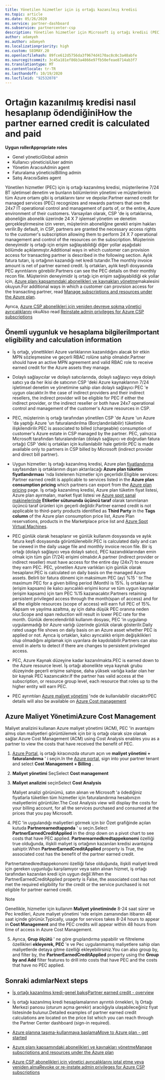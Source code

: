 ```yaml
---
title: Yönetilen hizmetler için iş ortağı kazanılmış kredisi
ms.topic: article
ms.date: 05/26/2020
ms.service: partner-dashboard
ms.subservice: partnercenter-csp
description: Yönetilen hizmetler için Microsoft iş ortağı kredisi (PEC) nasıl hesaplanacağını ve ödendiğini ve uygun şekilde nasıl emin olduğunuzu öğrenin.
author: adamyeh
ms.author: adamyeh
ms.localizationpriority: high
ms.custom: SEOMAY.20
ms.openlocfilehash: 89fce612d5756da3f9674d4170ac8c0c3a48abfe
ms.sourcegitcommit: 3c45a181ef86b3a4866e97fb50efeae8714ab3f7
ms.translationtype: MT
ms.contentlocale: tr-TR
ms.lasthandoff: 10/19/2020
ms.locfileid: "92532078"
---
```

# <a name="how-the-partner-earned-credit-is-calculated-and-paid"></a><span data-ttu-id="3faa4-103">Ortağın kazanılmış kredisi nasıl hesaplanıp ödendiğini</span><span class="sxs-lookup"><span data-stu-id="3faa4-103">How the partner earned credit is calculated and paid</span></span>

<span data-ttu-id="3faa4-104">**Uygun roller**</span><span class="sxs-lookup"><span data-stu-id="3faa4-104">**Appropriate roles**</span></span>

- <span data-ttu-id="3faa4-105">Genel yönetici</span><span class="sxs-lookup"><span data-stu-id="3faa4-105">Global admin</span></span>
- <span data-ttu-id="3faa4-106">Kullanıcı yöneticisi</span><span class="sxs-lookup"><span data-stu-id="3faa4-106">User admin</span></span>
- <span data-ttu-id="3faa4-107">Yönetim Aracısı</span><span class="sxs-lookup"><span data-stu-id="3faa4-107">Admin agent</span></span>
- <span data-ttu-id="3faa4-108">Faturalama yöneticisi</span><span class="sxs-lookup"><span data-stu-id="3faa4-108">Billing admin</span></span>
- <span data-ttu-id="3faa4-109">Satış Aracısı</span><span class="sxs-lookup"><span data-stu-id="3faa4-109">Sales agent</span></span>

<span data-ttu-id="3faa4-110">Yönetilen hizmetler (PEC) için iş ortağı kazanılmış kredisi, müşterilerine 7/24 BT işletimsel denetim ve bunların bölümlerinin yönetimi ve müşterilerinin tüm Azure ortamı gibi iş ortaklarını tanır ve depolar.</span><span class="sxs-lookup"><span data-stu-id="3faa4-110">Partner earned credit for managed services (PEC) recognizes and rewards partners that own the 24x7 IT operational control and management of parts of, or the entire, Azure environment of their customers.</span></span> <span data-ttu-id="3faa4-111">Varsayılan olarak, CSP 'de iş ortaklarına, aboneliğin abonelik üzerinde 24 X 7 işlemsel yönetim ve denetim gerçekleştirmesine izin veren, müşterinin aboneliğine gerekli erişim hakları verilir.</span><span class="sxs-lookup"><span data-stu-id="3faa4-111">By default, in CSP, partners are granted the necessary access rights to the customer's subscription allowing them to perform 24 X 7 operational management and control of the resources on the subscription.</span></span> <span data-ttu-id="3faa4-112">Müşterinin deneyimidir iş ortağı için erişim sağlayabildiği diğer yollar aşağıdaki bölümde açıklanmıştır.</span><span class="sxs-lookup"><span data-stu-id="3faa4-112">Additional ways in which customer can provision access for transacting partner is described in the following section.</span></span> <span data-ttu-id="3faa4-113">Aylık fatura tutarı, iş ortağının kazandığı net kredi tutarıdır.</span><span class="sxs-lookup"><span data-stu-id="3faa4-113">The monthly invoice amount is net of partner earned credit.</span></span> <span data-ttu-id="3faa4-114">İş ortakları, aylık keşfi dosyasında PEC ayrıntılarını görebilir.</span><span class="sxs-lookup"><span data-stu-id="3faa4-114">Partners can see the PEC details on their monthly recon file.</span></span> <span data-ttu-id="3faa4-115">Müşterinin deneyimidir iş ortağı için erişim sağlayabildiği ek yollar için, [Azure planı kapsamındaki abonelikleri ve kaynakları yönetme](azure-plan-manage.md)makalesini okuyun.</span><span class="sxs-lookup"><span data-stu-id="3faa4-115">For additional ways in which a customer can provision access for the transacting partner, read [Manage subscriptions and resources under the Azure plan](azure-plan-manage.md).</span></span>

<span data-ttu-id="3faa4-116">Ayrıca, [Azure CSP abonelikleri için yeniden devreye sokma yönetici ayrıcalıklarını](revoke-reinstate-csp.md) oku</span><span class="sxs-lookup"><span data-stu-id="3faa4-116">Also read [Reinstate admin privileges for Azure CSP subscriptions](revoke-reinstate-csp.md)</span></span>

## <a name="important-eligibility-and-calculation-information"></a><span data-ttu-id="3faa4-117">Önemli uygunluk ve hesaplama bilgileri</span><span class="sxs-lookup"><span data-stu-id="3faa4-117">Important eligibility and calculation information</span></span>

- <span data-ttu-id="3faa4-118">İş ortağı, yönettikleri Azure varlıklarının kazanıldığını alacak bir etkin MPN sözleşmesine ve geçerli RBAC rolüne sahip olmalıdır.</span><span class="sxs-lookup"><span data-stu-id="3faa4-118">Partner should have an active MPN agreement and valid RBAC role to receive earned credit for the Azure assets they manage.</span></span> 

- <span data-ttu-id="3faa4-119">Dolaylı sağlayıcılar ve dolaylı satıcılarında, dolaylı sağlayıcı veya dolaylı satıcı ya da her ikisi de satıcının CSP 'deki Azure kaynaklarının 7/24 işletimsel denetim ve yönetimine sahip olan dolaylı sağlayıcı PEC 'e uygun olacaktır.</span><span class="sxs-lookup"><span data-stu-id="3faa4-119">In the case of indirect providers and their indirect resellers, the indirect provider will be eligible for PEC if either the indirect provider, or the indirect reseller or both have 24x7 operational control and management of the customer's Azure resources in CSP.</span></span>

- <span data-ttu-id="3faa4-120">PEC, müşterinin iş ortağı tarafından yönetilen CSP 'de Azure 'un Azure 'da yaptığı Azure 'un faturalandırılma (Borçlandırılabilir) tüketimle ilişkilendirilir.</span><span class="sxs-lookup"><span data-stu-id="3faa4-120">PEC is associated to billed (chargeable) consumption of customer's Azure estate in CSP managed by the partner.</span></span> <span data-ttu-id="3faa4-121">PEC, yalnızca Microsoft tarafından faturalandırılan (dolaylı sağlayıcı ve doğrudan fatura ortağı) CSP 'deki iş ortakları için kullanılabilir hale getirilir.</span><span class="sxs-lookup"><span data-stu-id="3faa4-121">PEC is made available only to partners in CSP billed by Microsoft (indirect provider and direct bill partner).</span></span> 

- <span data-ttu-id="3faa4-122">Uygun hizmetler: Iş ortağı kazanılmış kredisi, Azure plan [fiyatlandırma](https://partner.microsoft.com/commerce/sales) sayfasından iş ortaklarının dışarı aktarılacağı **Azure plan tüketim fiyatlandırması** 'nda listelenen hizmetler için geçerlidir.</span><span class="sxs-lookup"><span data-stu-id="3faa4-122">Eligible services: Partner earned credit is applicable to services listed in the **Azure plan consumption pricing** which partners can export from the [Azure plan pricing](https://partner.microsoft.com/commerce/sales) page.</span></span> <span data-ttu-id="3faa4-123">İş ortağı kazanılmış kredisi, Azure plan tüketim fiyat listesi, Azure plan ayırmaları, market fiyat listesi ve [Azure spot sanal makinelerinde](https://partner.microsoft.com/resources/collection/azure-spot-in-csp#/) **Etiketler sütununda** **üçüncü taraf** olarak tanımlanan üçüncü taraf ürünleri için geçerli değildir.</span><span class="sxs-lookup"><span data-stu-id="3faa4-123">Partner earned credit is not applicable to third-party products identified as **Third Party** in the **Tags column** of the Azure plan consumption price list, Azure Plan reservations, products in the Marketplace price list and [Azure Spot Virtual Machines](https://partner.microsoft.com/resources/collection/azure-spot-in-csp#/).</span></span>

- <span data-ttu-id="3faa4-124">PEC günlük olarak hesaplanır ve günlük kullanım dosyasında ve aylık fatura keşfi dosyasında görüntülenebilir.</span><span class="sxs-lookup"><span data-stu-id="3faa4-124">PEC is calculated daily and can be viewed in the daily usage file and monthly invoice recon file.</span></span> <span data-ttu-id="3faa4-125">Bir iş ortağı (dolaylı sağlayıcı veya dolaylı satıcı), PEC kazanıdıklarından emin olmak için tüm gün (7/24) erişimi olmalıdır.</span><span class="sxs-lookup"><span data-stu-id="3faa4-125">A partner (indirect provider or indirect reseller) must have access for the entire day (24x7) to ensure they earn PEC.</span></span> <span data-ttu-id="3faa4-126">PEC, yönetilen Azure varlıkları için günlük olarak hesaplanır.</span><span class="sxs-lookup"><span data-stu-id="3faa4-126">PEC is calculated on daily basis on the managed Azure assets.</span></span> <span data-ttu-id="3faa4-127">Belirli bir fatura dönemi için maksimum PEC (ay) %15 ' tir.</span><span class="sxs-lookup"><span data-stu-id="3faa4-127">The maximum PEC for a given billing period (Month) is 15%.</span></span> <span data-ttu-id="3faa4-128">İş ortakları ay (erişim kapsamı) ile kalıcı ayrıcalıklı erişimi korur ve tüm uygun kaynaklar (erişim kapsamı) için tam PEC %15 kazanacaktır.</span><span class="sxs-lookup"><span data-stu-id="3faa4-128">Partners retaining persistent privileged access through the month(span of access) and for all the eligible resources (scope of access) will earn full PEC of 15%.</span></span> <span data-ttu-id="3faa4-129">Kapsam ve yayılma azaltma, ay için daha düşük PEC oranına neden olur.</span><span class="sxs-lookup"><span data-stu-id="3faa4-129">Scope and span reduction will result in lower PEC rate for the month.</span></span> <span data-ttu-id="3faa4-130">Günlük derecelendirildi kullanım dosyası, PEC 'in uygulanıp uygulanmadığı bir Azure varlığı üzerinde günlük olarak gösterilir.</span><span class="sxs-lookup"><span data-stu-id="3faa4-130">Daily rated usage file shows on daily basis on an Azure asset whether PEC is applied or not.</span></span> <span data-ttu-id="3faa4-131">Ayrıca iş ortakları, kalıcı ayrıcalıklı erişim değişiklikleri olup olmadığını algılamak için uyarılara de kaydolabilir.</span><span class="sxs-lookup"><span data-stu-id="3faa4-131">Partners can also enroll in alerts to detect if there are changes to persistent privileged access.</span></span>

- <span data-ttu-id="3faa4-132">PEC, Azure Kaynak düzeyine kadar kazanılmakta.</span><span class="sxs-lookup"><span data-stu-id="3faa4-132">PEC is earned down to the Azure resource level.</span></span> <span data-ttu-id="3faa4-133">İş ortağı abonelikte veya kaynak grubu düzeyinde geçerli erişime sahipse, daha yüksek varlığa kadar olan her bir kaynak PEC kazanıcaktır.</span><span class="sxs-lookup"><span data-stu-id="3faa4-133">If the partner has valid access at the subscription, or resource group level, each resource that roles up to the higher entity will earn PEC.</span></span>  

- <span data-ttu-id="3faa4-134">PEC ayrıntıları [Azure maliyet yönetimi](/azure/cost-management-billing/costs/get-started-partners) 'nde de kullanılabilir olacaktır</span><span class="sxs-lookup"><span data-stu-id="3faa4-134">PEC details will also be available on [Azure Cost management](/azure/cost-management-billing/costs/get-started-partners)</span></span>

## <a name="azure-cost-management"></a><span data-ttu-id="3faa4-135">Azure Maliyet Yönetimi</span><span class="sxs-lookup"><span data-stu-id="3faa4-135">Azure Cost Management</span></span>

<span data-ttu-id="3faa4-136">Maliyet analizini kullanan Azure maliyet yönetimi (ACM), PEC 'in avantajını almış olan maliyetleri görüntülemek için bir iş ortağı olarak size olanak sağlar.</span><span class="sxs-lookup"><span data-stu-id="3faa4-136">Azure Cost Management (ACM) using Cost Analysis enables you as a partner to view the costs that have received the benefit of PEC.</span></span>  

1. <span data-ttu-id="3faa4-137">[Azure Portal](https://portal.azure.com), iş ortağı kiracınızda oturum açın ve **maliyet yönetimi + faturalandırma** ' i seçin.</span><span class="sxs-lookup"><span data-stu-id="3faa4-137">In the [Azure portal](https://portal.azure.com), sign into your partner tenant and select **Cost Management + Billing** .</span></span>

2. <span data-ttu-id="3faa4-138">**Maliyet yönetimi** Seç</span><span class="sxs-lookup"><span data-stu-id="3faa4-138">Select **Cost management**</span></span>

3. <span data-ttu-id="3faa4-139">**Maliyet analizini** seçin</span><span class="sxs-lookup"><span data-stu-id="3faa4-139">Select **Cost Analysis**</span></span>

   <span data-ttu-id="3faa4-140">Maliyet analizi görünümü, satın alınan ve Microsoft 'a ödediğiniz fiyatlarla tüketilen tüm hizmetler için faturalandırma hesabınızın maliyetlerini görüntüler.</span><span class="sxs-lookup"><span data-stu-id="3faa4-140">The Cost Analysis view will display the costs for your billing account, for all the services purchased and consumed at the prices that you pay Microsoft.</span></span>

4. <span data-ttu-id="3faa4-141">PEC 'in uygulandığı maliyetleri görmek için bir Özet grafiğinde açılan kutuda **Partnerearnedtappnda** ' u seçin.</span><span class="sxs-lookup"><span data-stu-id="3faa4-141">Select **PartnerEarnedCreditApplied** in the drop down on a pivot chart to see costs that have PEC applied.</span></span> <span data-ttu-id="3faa4-142">**Partnerearnedkredtappekonomi** özelliği true olduğunda, ilişkili maliyet iş ortağının kazanılan kredisi avantajına sahiptir.</span><span class="sxs-lookup"><span data-stu-id="3faa4-142">When **PartnerEarnedCreditApplied** property is True, the associated cost has the benefit of the partner earned credit.</span></span> 

<span data-ttu-id="3faa4-143">Partnertatnedkredtappekonomi özelliği false olduğunda, ilişkili maliyet kredi için gereken uygunluğu karşılamıyor veya satın alınan hizmet, iş ortağı tarafından kazanılan kredi için uygun değil.</span><span class="sxs-lookup"><span data-stu-id="3faa4-143">When the PartnerEarnedCreditApplied property is False, the associated cost has not met the required eligibility for the credit or the service purchased is not eligible for partner earned credit.</span></span>

>[!NOTE] 
><span data-ttu-id="3faa4-144">Genellikle, hizmetler için kullanım **Maliyet yönetiminde** 8-24 saat sürer ve Pec kredileri, Azure maliyet yönetimi 'nde erişim zamanından itibaren 48 saat içinde görünür.</span><span class="sxs-lookup"><span data-stu-id="3faa4-144">Typically, usage for services takes 8-24 hours to appear in **Cost Management** and the PEC credits will appear within 48 hours from time of access in Azure Cost Management.</span></span>

5. <span data-ttu-id="3faa4-145">Ayrıca, **Grup ölçütü** ' ne göre gruplandırma yapabilir ve filtreleme özellikleri **ekleyerek, PEC** 'e ve Pec uygulanmamış maliyetlere sahip olan maliyetlerde detaya gitme özelliği ekleyebilirsiniz.</span><span class="sxs-lookup"><span data-stu-id="3faa4-145">You can also group by, and filter by, the **PartnerEarnedCreditApplied** property using the **Group by and Add** filter features to drill into costs that have PEC and the costs that have no PEC applied.</span></span>

## <a name="next-steps"></a><span data-ttu-id="3faa4-146">Sonraki adımlar</span><span class="sxs-lookup"><span data-stu-id="3faa4-146">Next steps</span></span>

- [<span data-ttu-id="3faa4-147">İş ortağı kazanılmış kredi-genel bakış</span><span class="sxs-lookup"><span data-stu-id="3faa4-147">Partner earned credit - overview</span></span>](partner-earned-credit.md)

- <span data-ttu-id="3faa4-148">İş ortağı kazanılmış kredi hesaplamalarının ayrıntılı örnekleri, Iş Ortağı Merkezi panosu (oturum açma gerekir) aracılığıyla ulaşabileceğiniz fiyat listesinde bulunur.</span><span class="sxs-lookup"><span data-stu-id="3faa4-148">Detailed examples of partner earned credit calculations are located on the price list which you can reach through the Partner Center dashboard (sign-in required).</span></span>

- [<span data-ttu-id="3faa4-149">Azure planına taşıma-kullanmaya başlama</span><span class="sxs-lookup"><span data-stu-id="3faa4-149">Move to Azure plan - get started</span></span>](azure-plan-get-started.md)

- [<span data-ttu-id="3faa4-150">Azure planı kapsamındaki abonelikleri ve kaynakları yönetme</span><span class="sxs-lookup"><span data-stu-id="3faa4-150">Manage subscriptions and resources under the Azure plan</span></span>](azure-plan-manage.md)

- [<span data-ttu-id="3faa4-151">Azure CSP abonelikleri için yönetici ayrıcalıklarını iptal etme veya yeniden alma</span><span class="sxs-lookup"><span data-stu-id="3faa4-151">Revoke or re-instate admin privileges for Azure CSP subscriptions</span></span>](revoke-reinstate-csp.md)
